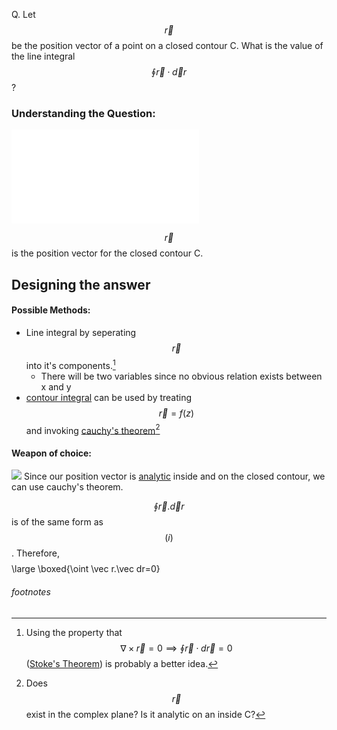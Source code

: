 
Q. Let $$\vec r$$ be the position vector of a point on a closed contour C. What is the value of the line integral $$\oint\vec r\cdot \vec dr$$ ? 

### Understanding the Question:
  ![](JEST-2019/Section-A/q1f1.excalidraw.md)

$$\vec r$$ is the position vector for the closed contour C. 

## Designing the answer

#### Possible Methods:
 - Line integral by seperating $$\vec r$$ into it's components.[^1]
	 - There will be two variables since no obvious relation exists between x and y
-  [contour integral](../../../maths/contour%20integral.md) can be used by treating $$\vec r=f(z)$$ and invoking [cauchy's theorem](contour%20integral#Cauchy's%20Theorem)[^2]

#### Weapon of choice:
![](contour%20integral#Cauchy's%20Theorem)
	Since our position vector is [analytic](../../../maths/analytic%20function.md) inside and on the closed contour, we can use cauchy's theorem.
	
$$\oint \vec r.\vec dr$$ is of the same form as $$(i)$$.
	Therefore,
$$$$\large \boxed{\oint \vec r.\vec dr=0}$$$$


###### footnotes
[^1]: Using the property that $$\nabla \times \vec r=0\implies \oint \vec r\cdot d\vec r=0$$([Stoke's Theorem](Fundamental%20Theorems%20of%20Vector%20Analysis#Stoke's%20Theorem)) is probably a better idea.
[^2]: Does $$\vec r$$ exist in the complex plane? Is it analytic on an inside C? 








